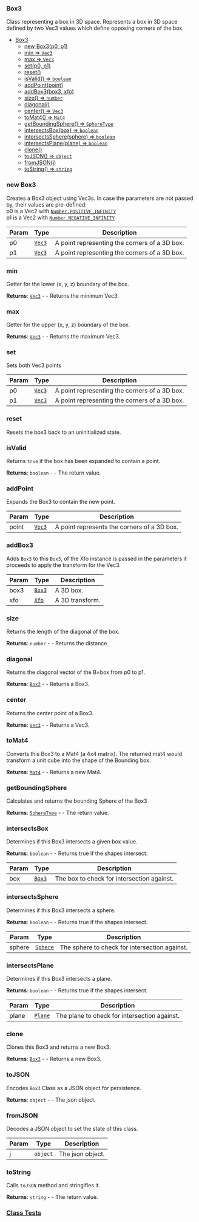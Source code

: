 <a name="Box3"></a>

### Box3
Class representing a box in 3D space.
Represents a box in 3D space defined by two Vec3 values which define opposing corners of the box.



* [Box3](#Box3)
    * [new Box3(p0, p1)](#new-Box3)
    * [min ⇒ <code>Vec3</code>](#min)
    * [max ⇒ <code>Vec3</code>](#max)
    * [set(p0, p1)](#set)
    * [reset()](#reset)
    * [isValid() ⇒ <code>boolean</code>](#isValid)
    * [addPoint(point)](#addPoint)
    * [addBox3(box3, xfo)](#addBox3)
    * [size() ⇒ <code>number</code>](#size)
    * [diagonal()](#diagonal)
    * [center() ⇒ <code>Vec3</code>](#center)
    * [toMat4() ⇒ <code>Mat4</code>](#toMat4)
    * [getBoundingSphere() ⇒ <code>SphereType</code>](#getBoundingSphere)
    * [intersectsBox(box) ⇒ <code>boolean</code>](#intersectsBox)
    * [intersectsSphere(sphere) ⇒ <code>boolean</code>](#intersectsSphere)
    * [intersectsPlane(plane) ⇒ <code>boolean</code>](#intersectsPlane)
    * [clone()](#clone)
    * [toJSON() ⇒ <code>object</code>](#toJSON)
    * [fromJSON(j)](#fromJSON)
    * [toString() ⇒ <code>string</code>](#toString)

<a name="new_Box3_new"></a>

### new Box3
Creates a Box3 object using Vec3s.
In case the parameters are not passed by, their values are pre-defined:
<br>
p0 is a Vec2 with [`Number.POSITIVE_INFINITY`](https://developer.mozilla.org/en-US/docs/Web/JavaScript/Reference/Global_Objects/Number/POSITIVE_INFINITY)
<br>
p1 is a Vec2 with [`Number.NEGATIVE_INFINITY`](https://developer.mozilla.org/en-US/docs/Web/JavaScript/Reference/Global_Objects/Number/NEGATIVE_INFINITY)


| Param | Type | Description |
| --- | --- | --- |
| p0 | <code>[Vec3](api/Math/Vec3.md)</code> | A point representing the corners of a 3D box. |
| p1 | <code>[Vec3](api/Math/Vec3.md)</code> | A point representing the corners of a 3D box. |

<a name="Box3+min"></a>

### min 
Getter for the lower (x, y, z) boundary of the box.


**Returns**: <code>[Vec3](api/Math/Vec3.md)</code> - - Returns the minimum Vec3.  
<a name="Box3+max"></a>

### max 
Getter for the upper (x, y, z) boundary of the box.


**Returns**: <code>[Vec3](api/Math/Vec3.md)</code> - - Returns the maximum Vec3.  
<a name="Box3+set"></a>

### set
Sets both Vec3 points



| Param | Type | Description |
| --- | --- | --- |
| p0 | <code>[Vec3](api/Math/Vec3.md)</code> | A point representing the corners of a 3D box. |
| p1 | <code>[Vec3](api/Math/Vec3.md)</code> | A point representing the corners of a 3D box. |

<a name="Box3+reset"></a>

### reset
Resets the box3 back to an uninitialized state.


<a name="Box3+isValid"></a>

### isValid
Returns `true` if the box has been expanded to contain a point.


**Returns**: <code>boolean</code> - - The return value.  
<a name="Box3+addPoint"></a>

### addPoint
Expands the Box3 to contain the new point.



| Param | Type | Description |
| --- | --- | --- |
| point | <code>[Vec3](api/Math/Vec3.md)</code> | A point represents the corners of a 3D box. |

<a name="Box3+addBox3"></a>

### addBox3
Adds `Box3` to this `Box3`, of the Xfo instance is passed in the parameters
it proceeds to apply the transform for the Vec3.



| Param | Type | Description |
| --- | --- | --- |
| box3 | [<code>Box3</code>](#Box3) | A 3D box. |
| xfo | <code>[Xfo](api/Math/Xfo.md)</code> | A 3D transform. |

<a name="Box3+size"></a>

### size
Returns the length of the diagonal of the box.


**Returns**: <code>number</code> - - Returns the distance.  
<a name="Box3+diagonal"></a>

### diagonal
Returns the diagonal vector of the B=box from p0 to p1.


**Returns**: [<code>Box3</code>](#Box3) - - Returns a Box3.  
<a name="Box3+center"></a>

### center
Returns the center point of a Box3.


**Returns**: <code>[Vec3](api/Math/Vec3.md)</code> - - Returns a Vec3.  
<a name="Box3+toMat4"></a>

### toMat4
Converts this Box3 to a Mat4 (a 4x4 matrix). The returned mat4 would transform a unit cube into the shape of the Bounding box.


**Returns**: <code>[Mat4](api/Math/Mat4.md)</code> - - Returns a new Mat4.  
<a name="Box3+getBoundingSphere"></a>

### getBoundingSphere
Calculates and returns the bounding Sphere of the Box3


**Returns**: <code>[SphereType](api/Math/SphereType.md)</code> - - The return value.  
<a name="Box3+intersectsBox"></a>

### intersectsBox
Determines if this Box3 intersects a given box value.


**Returns**: <code>boolean</code> - - Returns true if the shapes intersect.  

| Param | Type | Description |
| --- | --- | --- |
| box | [<code>Box3</code>](#Box3) | The box to check for intersection against. |

<a name="Box3+intersectsSphere"></a>

### intersectsSphere
Determines if this Box3 intersects a sphere.


**Returns**: <code>boolean</code> - - Returns true if the shapes intersect.  

| Param | Type | Description |
| --- | --- | --- |
| sphere | <code>[Sphere](api/SceneTree/Geometry/Shapes/Sphere.md)</code> | The sphere to check for intersection against. |

<a name="Box3+intersectsPlane"></a>

### intersectsPlane
Determines if this Box3 intersects a plane.


**Returns**: <code>boolean</code> - - Returns true if the shapes intersect.  

| Param | Type | Description |
| --- | --- | --- |
| plane | <code>[Plane](api/SceneTree/Geometry/Shapes/Plane.md)</code> | The plane to check for intersection against. |

<a name="Box3+clone"></a>

### clone
Clones this Box3 and returns a new Box3.


**Returns**: [<code>Box3</code>](#Box3) - - Returns a new Box3.  
<a name="Box3+toJSON"></a>

### toJSON
Encodes `Box3` Class as a JSON object for persistence.


**Returns**: <code>object</code> - - The json object.  
<a name="Box3+fromJSON"></a>

### fromJSON
Decodes a JSON object to set the state of this class.



| Param | Type | Description |
| --- | --- | --- |
| j | <code>object</code> | The json object. |

<a name="Box3+toString"></a>

### toString
Calls `toJSON` method and stringifies it.


**Returns**: <code>string</code> - - The return value.  


### [Class Tests](api/Math/Box3.test)